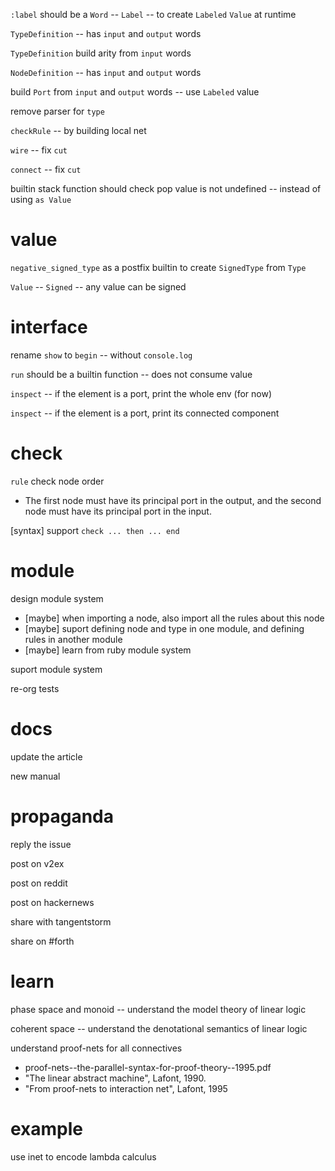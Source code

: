 `:label` should be a `Word` -- `Label` -- to create `Labeled` `Value` at runtime

`TypeDefinition` -- has `input` and `output` words

`TypeDefinition` build arity from `input` words

`NodeDefinition` -- has `input` and `output` words

build `Port` from `input` and `output` words -- use `Labeled` value

remove parser for `type`

`checkRule` -- by building local net

`wire` -- fix `cut`

`connect` -- fix `cut`

builtin stack function should check pop value is not undefined -- instead of using `as Value`

# value

`negative_signed_type` as a postfix builtin to create `SignedType` from `Type`

`Value` -- `Signed` -- any value can be signed

# interface

rename `show` to `begin` -- without `console.log`

`run` should be a builtin function -- does not consume value

`inspect` -- if the element is a port, print the whole env (for now)

`inspect` -- if the element is a port, print its connected component

# check

`rule` check node order

- The first node must have its principal port in the output,
  and the second node must have its principal port in the input.

[syntax] support `check ... then ... end`

# module

design module system

- [maybe] when importing a node, also import all the rules about this node
- [maybe] suport defining node and type in one module, and defining rules in another module
- [maybe] learn from ruby module system

suport module system

re-org tests

# docs

update the article

new manual

# propaganda

reply the issue

post on v2ex

post on reddit

post on hackernews

share with tangentstorm

share on #forth

# learn

phase space and monoid -- understand the model theory of linear logic

coherent space -- understand the denotational semantics of linear logic

understand proof-nets for all connectives

- proof-nets--the-parallel-syntax-for-proof-theory--1995.pdf
- "The linear abstract machine", Lafont, 1990.
- "From proof-nets to interaction net", Lafont, 1995

# example

use inet to encode lambda calculus
